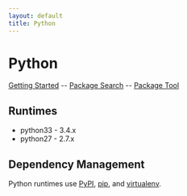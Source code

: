 ```yaml
---
layout: default
title: Python
---
```


# Python

[Getting Started][getting-started] -- [Package Search][pypi] -- [Package Tool][pip]

## Runtimes

  * python33 - 3.4.x
  * python27 - 2.7.x

## Dependency Management

Python runtimes use [PyPI][pypi], [pip][pip], and [virtualenv][virtualenv].

[getting-started]: /docs/python/getting-started/
[pypi]: http://pypi.python.org/pypi
[pip]: http://www.pip-installer.org/
[venv]: http://docs.python.org/dev/library/venv.html
[virtualenv]: http://www.virtualenv.org/

